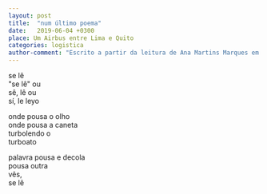 ```yaml
---
layout: post
title:  "num último poema"
date:   2019-06-04 +0300
place: Um Airbus entre Lima e Quito
categories: logistica
author-comment: "Escrito a partir da leitura de Ana Martins Marques em pleno vôo. Antes de 2020-08-23, o título era vôo 1. Edições por sugestões de Brunella Martina e Kleyson Barbosa"
---
```


<!--more-->
se lê  
"se lê" ou  
sê, lê ou  
sí, le leyo  


onde pousa o olho  
onde pousa a caneta  
turbolendo o  
turboato  

palavra pousa e decola  
pousa outra  
vês,  
se lê
